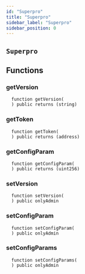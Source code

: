 ```yaml
---
id: "Superpro"
title: "Superpro"
sidebar_label: "Superpro"
sidebar_position: 0
---
```


## `Superpro`



## Functions
### getVersion
```solidity
  function getVersion(
  ) public returns (string)
```


### getToken
```solidity
  function getToken(
  ) public returns (address)
```


### getConfigParam
```solidity
  function getConfigParam(
  ) public returns (uint256)
```


### setVersion
```solidity
  function setVersion(
  ) public onlyAdmin 
```


### setConfigParam
```solidity
  function setConfigParam(
  ) public onlyAdmin 
```


### setConfigParams
```solidity
  function setConfigParams(
  ) public onlyAdmin 
```


